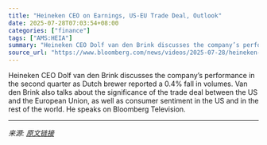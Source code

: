 ```yaml
---
title: "Heineken CEO on Earnings, US-EU Trade Deal, Outlook"
date: 2025-07-28T07:03:54+08:00
categories: ["finance"]
tags: ["AMS:HEIA"]
summary: "Heineken CEO Dolf van den Brink discusses the company’s performance in the second quarter as Dutch brewer reported a 0.4% fall in volumes. Van den Brink also talks about the significance of the trade "
source_url: "https://www.bloomberg.com/news/videos/2025-07-28/heineken-ceo-on-earnings-us-eu-trade-deal-outlook"
---
```


Heineken CEO Dolf van den Brink discusses the company’s performance in the second quarter as Dutch brewer reported a 0.4% fall in volumes. Van den Brink also talks about the significance of the trade deal between the US and the European Union, as well as consumer sentiment in the US and in the rest of the world. He speaks on Bloomberg Television.

---

*来源: [原文链接](https://www.bloomberg.com/news/videos/2025-07-28/heineken-ceo-on-earnings-us-eu-trade-deal-outlook)*
